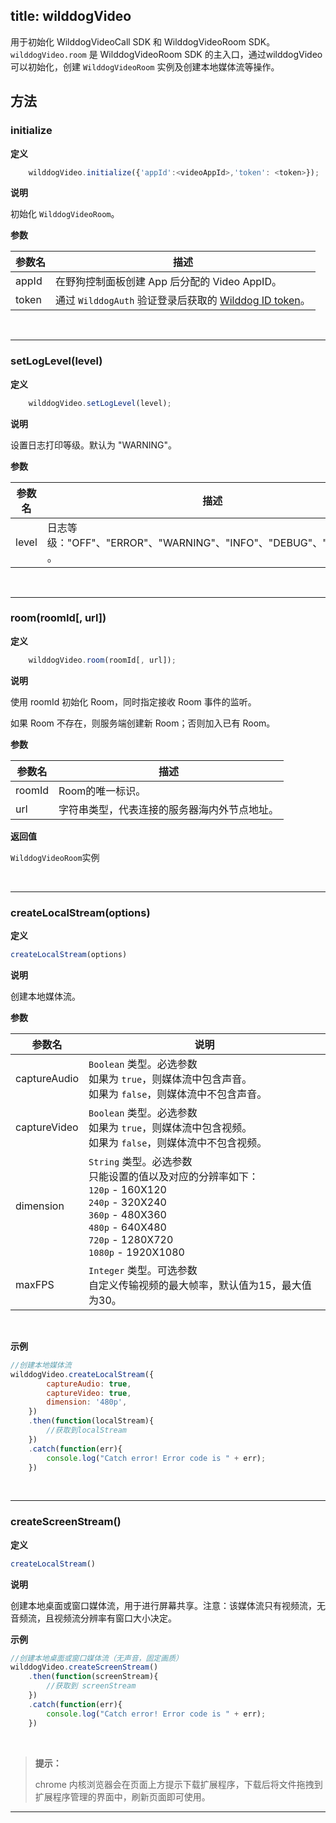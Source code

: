 title: wilddogVideo
---

用于初始化 WilddogVideoCall SDK 和 WilddogVideoRoom SDK。
`wilddogVideo.room` 是 WilddogVideoRoom SDK 的主入口，通过wilddogVideo可以初始化，创建 `WilddogVideoRoom` 实例及创建本地媒体流等操作。

## 方法

### initialize

**定义**

```javascript
	wilddogVideo.initialize({'appId':<videoAppId>,'token': <token>});
```

**说明**

初始化 `WilddogVideoRoom`。

**参数**

| 参数名 | 描述 |
|---|---|
| appId | 在野狗控制面板创建 App 后分配的 Video AppID。 |
| token | 通过 `WilddogAuth` 验证登录后获取的 [Wilddog ID token](/auth/Web/guide/concept.html#身份认证令牌)。 |

</br>

---

### setLogLevel(level)

**定义**

```javascript
	wilddogVideo.setLogLevel(level);
```

**说明**

设置日志打印等级。默认为 "WARNING"。

**参数**

| 参数名 | 描述 |
|---|---|
| level | 日志等级："OFF"、"ERROR"、"WARNING"、"INFO"、"DEBUG"、"VERBOSE" 。 |

</br>

---

### room(roomId[, url])

**定义**

```javascript
	wilddogVideo.room(roomId[, url]);
```

**说明**

使用 roomId 初始化 Room，同时指定接收 Room 事件的监听。

如果 Room 不存在，则服务端创建新 Room；否则加入已有 Room。

**参数**

| 参数名 | 描述 |
|---|---|
| roomId | Room的唯一标识。 |
| url | 字符串类型，代表连接的服务器海内外节点地址。|

**返回值**

`WilddogVideoRoom`实例

</br>

---

### createLocalStream(options)

**定义**

```js
createLocalStream(options)
```

**说明**

创建本地媒体流。

**参数**

| 参数名 | 说明 |
|---|---|
| captureAudio |`Boolean` 类型。必选参数<br>如果为 `true`，则媒体流中包含声音。<br>如果为 `false`，则媒体流中不包含声音。|
| captureVideo |`Boolean` 类型。必选参数<br>如果为 `true`，则媒体流中包含视频。<br>如果为 `false`，则媒体流中不包含视频。|
| dimension |`String` 类型。必选参数<br>只能设置的值以及对应的分辨率如下：<br>`120p` - 160X120<br>`240p` - 320X240<br>`360p` - 480X360<br>`480p` - 640X480<br>`720p` - 1280X720<br>`1080p` - 1920X1080 |
| maxFPS|`Integer` 类型。可选参数<br>自定义传输视频的最大帧率，默认值为15，最大值为30。|

</br>

**示例**

```js
//创建本地媒体流
wilddogVideo.createLocalStream({
        captureAudio: true,
        captureVideo: true,
        dimension: '480p',
    })
    .then(function(localStream){
        //获取到localStream
    })
    .catch(function(err){
        console.log("Catch error! Error code is " + err);
    })
```

</br>

---

### createScreenStream()

**定义**

```js
createLocalStream()
```

**说明**

创建本地桌面或窗口媒体流，用于进行屏幕共享。注意：该媒体流只有视频流，无音频流，且视频流分辨率有窗口大小决定。

**示例**

```js
//创建本地桌面或窗口媒体流（无声音，固定画质）
wilddogVideo.createScreenStream()
    .then(function(screenStream){
        //获取到 screenStream
    })
    .catch(function(err){
        console.log("Catch error! Error code is " + err);
    })
```

</br>

<blockquote class="notice">
  <p><strong>提示：</strong></p>

chrome 内核浏览器会在页面上方提示下载扩展程序，下载后将文件拖拽到扩展程序管理的界面中，刷新页面即可使用。

</blockquote>

---
